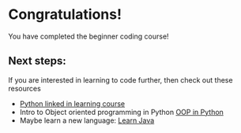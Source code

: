 # Congratulations!
You have completed the beginner coding course!

## Next steps:
If you are interested in learning to code further, then check out these resources 
* [Python linked in learning course](https://www.linkedin.com/learning/learning-python-14393370/learning-python-22821893?resume=false&u=70941738)
* Intro to Object oriented programming in Python [OOP in Python](https://www.linkedin.com/learning/python-object-oriented-programming-22888296/python-object-oriented-programming?u=70941738)
* Maybe learn a new language: [Learn Java](https://www.linkedin.com/learning/learning-java-11/welcome-to-learning-java?u=70941738)